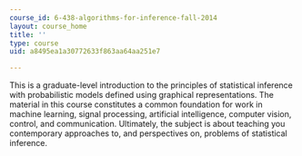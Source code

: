 ```yaml
---
course_id: 6-438-algorithms-for-inference-fall-2014
layout: course_home
title: ''
type: course
uid: a8495ea1a30772633f863aa64aa251e7

---
```

This is a graduate-level introduction to the principles of statistical inference with probabilistic models defined using graphical representations. The material in this course constitutes a common foundation for work in machine learning, signal processing, artificial intelligence, computer vision, control, and communication. Ultimately, the subject is about teaching you contemporary approaches to, and perspectives on, problems of statistical inference.
